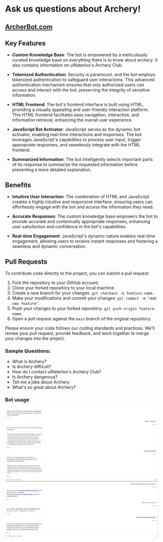# Ask us questions about Archery!
## [ArcherBot.com](https://rukhan4.github.io/azure-chat-bot/)

## Key Features

- **Custom Knowledge Base**: The bot is empowered by a meticulously curated knowledge base on everything there is to know about archery. It also contains information on uWaterloo's Archery Club.

- **Tokenized Authentication**: Security is paramount, and the bot employs tokenized authentication to safeguard user interactions. This advanced authentication mechanism ensures that only authorized users can access and interact with the bot, preserving the integrity of sensitive information.

- **HTML Frontend**: The bot's frontend interface is built using HTML, providing a visually appealing and user-friendly interaction platform. This HTML frontend facilitates easy navigation, interaction, and information retrieval, enhancing the overall user experience.

- **JavaScript Bot Activator**: JavaScript serves as the dynamic bot activator, enabling real-time interactions and responses. The bot leverages JavaScript's capabilities to process user input, trigger appropriate responses, and seamlessly integrate with the HTML frontend.

- **Summarized Information**: The bot intelligently selects important parts of its response to summarize the requested information before presenting a more detailed explanation.

## Benefits

- **Intuitive User Interaction**: The combination of HTML and JavaScript creates a highly intuitive and responsive interface, ensuring users can effortlessly engage with the bot and access the information they need.

- **Accurate Responses**: The custom knowledge base empowers the bot to provide accurate and contextually appropriate responses, enhancing user satisfaction and confidence in the bot's capabilities.

- **Real-time Engagement**: JavaScript's dynamic nature enables real-time engagement, allowing users to receive instant responses and fostering a seamless and dynamic conversation.

## Pull Requests

To contribute code directly to the project, you can submit a pull request:

1. Fork the repository to your GitHub account.
2. Clone your forked repository to your local machine.
3. Create a new branch for your changes: `git checkout -b feature-name`.
4. Make your modifications and commit your changes: `git commit -m "Add new feature"`.
5. Push your changes to your forked repository: `git push origin feature-name`.
6. Open a pull request against the `main` branch of the original repository.

Please ensure your code follows our coding standards and practices. We'll review your pull request, provide feedback, and work together to merge your changes into the project.


### Sample Questions:

- What is Archery?
- Is Archery difficult?
- How do I contact uWaterloo's Archery Club?
- Is Archery dangerous?
- Tell me a joke about Archery
- What's so great about Archery?

### Bot usage 

<img src="./assets/sample1.PNG" alt="Alt Text" style="max-width=100%;">
<img src="./assets/sample2.PNG" alt="Alt Text" style="max-width=100%;">


